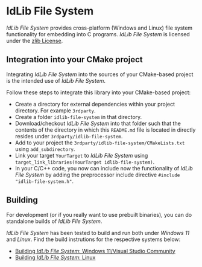 # IdLib File System
*IdLib File System* provides cross-platform (Windows and Linux) file system functionality for embedding into C programs.
*IdLib File System* is licensed under the [zlib License](LICENSE).

## Integration into your CMake project
Integrating *IdLib File System* into the sources of your CMake-based project is the intended use of *IdLib File System*.

Follow these steps to integrate this library into your CMake-based project:

- Create a directory for external dependencies within your project directory. For example `3rdparty`.
- Create a folder `idlib-file-system` in that directory.
- Download/checkout *IdLib File System* into that folder such that the contents of the directory in which this `README.md` file is located in directly resides under `3rdparty/idlib-file-system`.
- Add to your project the `3rdparty/idlib-file-system/CMakeLists.txt` using `add_subdirectory`.
- Link your target `YourTarget` to *IdLib File System* using `target_link_libraries(YourTarget idlib-file-system)`.
- In your C/C++ code, you now can include now the functionality of *IdLib File System* by adding the preprocessor include directive `#include "idlib-file-system.h"`.

## Building
For development (or if you really want to use prebuilt binaries), you can do standalone builds of *IdLib File System*.

*IdLib File System* has been tested to build and run both under *Windows 11* and *Linux*.
Find the build instrutions for the respective systems below:
- [Building *IdLib File System*: Windows 11/Visual Studio Community](building-under-windows-11-visual-studio-community-20222)
- [Building *IdLib File System*: Linux](building-under-linux)

